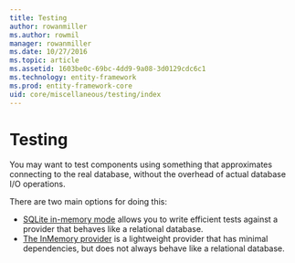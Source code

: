 ```yaml
---
title: Testing
author: rowanmiller
ms.author: rowmil
manager: rowanmiller
ms.date: 10/27/2016
ms.topic: article
ms.assetid: 1603be0c-69bc-4dd9-9a08-3d0129cdc6c1
ms.technology: entity-framework
ms.prod: entity-framework-core 
uid: core/miscellaneous/testing/index
---
```


# Testing

You may want to test components using something that approximates connecting to the real database, without the overhead of actual database I/O operations.

There are two main options for doing this:
 * [SQLite in-memory mode](sqlite.md) allows you to write efficient tests against a provider that behaves like a relational database.
 * [The InMemory provider](in-memory.md) is a lightweight provider that has minimal dependencies, but does not always behave like a relational database.

